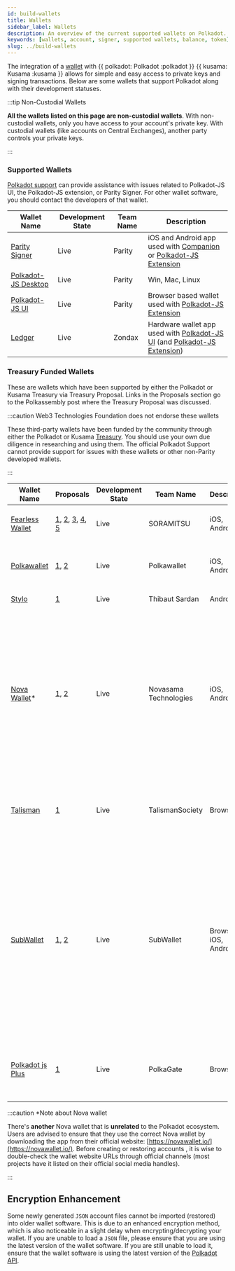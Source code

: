 ```yaml
---
id: build-wallets
title: Wallets
sidebar_label: Wallets
description: An overview of the current supported wallets on Polkadot.
keywords: [wallets, account, signer, supported wallets, balance, token]
slug: ../build-wallets
---
```


The integration of a [wallet](../general/glossary.md#wallet) with {{ polkadot: Polkadot :polkadot }}
{{ kusama: Kusama :kusama }} allows for simple and easy access to private keys and signing
transactions. Below are some wallets that support Polkadot along with their development statuses.

:::tip Non-Custodial Wallets

 **All the wallets listed on this page are non-custodial wallets**. With non-custodial wallets, only you have access to your account's private key. With custodial wallets (like accounts on Central Exchanges), another party controls your private keys.

:::

### Supported Wallets

[Polkadot support](https://support.polkadot.network/) can provide assistance with issues related to
Polkadot-JS UI, the Polkadot-JS extension, or Parity Signer. For other wallet software, you should
contact the developers of that wallet.

| Wallet Name                                                         | Development State | Team Name | Description       |
| ------------------------------------------------------------------- | ----------------- | --------- | ----------------- |
| [Parity Signer](https://www.parity.io/signer/)                       | Live              | Parity    | iOS and Android app used with [Companion](https://parity.link/signer-companion) or [Polkadot-JS Extension](https://github.com/polkadot-js/extension)    |
| [Polkadot-JS Desktop](https://github.com/polkadot-js/apps/releases) | Live              | Parity    | Win, Mac, Linux   |
| [Polkadot-JS UI](https://polkadot.js.org/apps/#/accounts)         | Live              | Parity    | Browser based wallet used with [Polkadot-JS Extension](https://github.com/polkadot-js/extension)            |
| [Ledger](https://github.com/Zondax/ledger-polkadot)         | Live              | Zondax    | Hardware wallet app used with [Polkadot-JS UI](https://polkadot.js.org/apps/#/accounts) (and [Polkadot-JS Extension](https://github.com/polkadot-js/extension))            |

### Treasury Funded Wallets

These are wallets which have been supported by either the Polkadot or Kusama Treasury via Treasury
Proposal. Links in the Proposals section go to the Polkassembly post where the Treasury Proposal was
discussed.

:::caution Web3 Technologies Foundation does not endorse these wallets

These third-party wallets have been funded by the community through either the Polkadot or Kusama
[Treasury](learn-treasury). You should use your own due diligence in researching and using them. The
official Polkadot Support cannot provide support for issues with these wallets or other non-Parity
developed wallets.

:::

| Wallet Name                                   | Proposals                                                                                                                                                                                                                                             | Development State | Team Name       | Description  | Features |
| --------------------------------------------- | ----------------------------------------------------------------------------------------------------------------------------------------------------------------------------------------------------------------------------------------------------- | ----------------- | --------------- | ------------ | --------------- |
| [Fearless Wallet](https://fearlesswallet.io/) | [1](https://kusama.polkassembly.io/treasury/23), [2](https://kusama.polkassembly.io/treasury/34), [3](https://kusama.polkassembly.io/treasury/74), [4](https://kusama.polkassembly.io/treasury/102), [5](https://kusama.polkassembly.io/treasury/178) | Live              | SORAMITSU       | iOS, Android | Staking, Crowdloans, parachain accounts            |
| [Polkawallet](https://polkawallet.io/)        | [1](https://kusama.polkassembly.io/treasury/32), [2](https://kusama.polkassembly.io/treasury/41)                                                                                                                                                      | Live              | Polkawallet     | iOS, Android | Staking, Crowdloans, parachain accounts, Governance             |
| [Stylo](https://stylo-app.com/)               | [1](https://polkadot.polkassembly.io/treasury/39)                                                                                                                                                                                                     | Live              | Thibaut Sardan  | Android      | Air-gapped offline wallet             |
| [Nova Wallet](https://novawallet.io/)\*       | [1](https://kusama.polkassembly.io/treasury/122), [2](https://kusama.polkassembly.io/treasury/158)                                                                                                                                                    | Live              | Novasama Technologies | iOS, Android | Staking, Nomination Pools, OpenGov, Governance v1, XCM Transfers, Parity Signer & Ledger Support, DApp Support with Polkadot JS and Metamask/EVM Integration, Crowdloans, Parachain Accounts,  NFT Management            |
| [Talisman](https://talisman.xyz/)             | [1](https://polkadot.polkassembly.io/treasury/148)                                                                                                                                                                                | Live              | TalismanSociety | Browser      | Staking, Nomination Pools, Crowdloans, parachain accounts, Ledger support            |
| [SubWallet](https://subwallet.app/)           | [1](https://polkadot.polkassembly.io/treasury/138), [2](https://polkadot.polkassembly.io/treasury/162)                                                                                                                                                                                                     | Live              | SubWallet       | Browser, iOS, Android      | Staking, Nomination Pools, Crowdloans, Parachain Accounts, XCM Transfer, NFT Management, Parity Signer & Ledger Support, Light Clients Support, QR-code Account Import, Token Import, EVM DApp Support, MetaMask Compatibility, Custom Endpoint, Fiat On-ramp            |
| [Polkadot js Plus](https://polkagate.xyz/)   | [1](https://kusama.polkassembly.io/treasury/205)                                                                                                                                                                                                      | Live              | PolkaGate       | Browser      | Staking, Nomination Pools, Proxy accounts, Crowdloans, Governance, Social recovery           |


:::caution \*Note about Nova wallet

There's **another** Nova wallet that is **unrelated** to the Polkadot ecosystem. Users are advised
to ensure that they use the correct Nova wallet by downloading the app from their official website:
[https://novawallet.io/](https://novawallet.io/). Before creating or restoring accounts , it is wise
to double-check the wallet website URLs through official channels (most projects have it listed on
their official social media handles).

:::

## Encryption Enhancement

Some newly generated `JSON` account files cannot be imported (restored) into older wallet software.
This is due to an enhanced encryption method, which is also noticeable in a slight delay when
encrypting/decrypting your wallet. If you are unable to load a `JSON` file, please ensure that you
are using the latest version of the wallet software. If you are still unable to load it, ensure that
the wallet software is using the latest version of the [Polkadot API](https://polkadot.js.org/api/).
